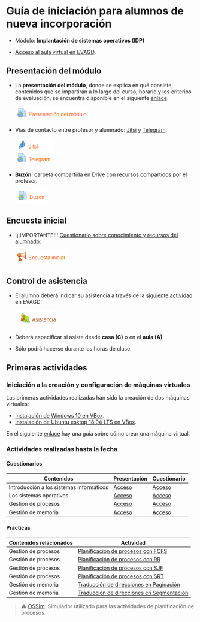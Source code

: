 # Guía de iniciación para alumnos de nueva incorporación

- Módulo: **Implantación de sistemas operativos (IDP)**

- [Acceso al aula virtual en EVAGD](https://www3.gobiernodecanarias.org/medusa/evagd/laguna/course/view.php?id=2568).

## Presentación del módulo

- La **presentación del módulo**, donde se explica en qué consiste, contenidos que se impartirán a lo largo del curso, horario y los criterios de evaluación,  se encuentra disponible en el siguiente [enlace](https://www3.gobiernodecanarias.org/medusa/evagd/laguna/mod/url/view.php?id=212626).

  ![image-20201008002458359](presentacion-modulo.png)

- Vías de contacto entre profesor y alumnado: [Jitsi](https://www3.gobiernodecanarias.org/medusa/evagd/laguna/mod/jitsi/view.php?id=270534) y [Telegram](https://www3.gobiernodecanarias.org/medusa/evagd/laguna/mod/url/view.php?id=278369):

  ![image-20201008002534727](vias-contacto.png)
  
- [**Buzón**](https://drive.google.com/drive/u/3/folders/1--QR-bKgQJ_R4Y_ETPSyXbGvBgt4DkXK): carpeta compartida en Drive con recursos compartidos por el profesor.

  ![image-20201021171515348](buzon.png)

## Encuesta inicial

- ¡¡¡IMPORTANTE!!! [Cuestionario sobre conocimiento y recursos del alumnado](https://www3.gobiernodecanarias.org/medusa/evagd/laguna/mod/feedback/view.php?id=278385):

  ![image-20201008002351383](encuesta-inicial.png)

## Control de asistencia

- El alumno deberá indicar su asistencia a través de la [siguiente actividad](https://www3.gobiernodecanarias.org/medusa/evagd/laguna/mod/attendance/view.php?id=280909) en EVAGD:

  ![](asistencia.png)

- Deberá especificar si asiste desde **casa (C)** o en el **aula (A)**.

- Sólo podrá hacerse durante las horas de clase.

## Primeras actividades

### Iniciación a la creación y configuración de máquinas virtuales

Las primeras actividades realizadas han sido la creación de dos máquinas virtuales:

- [Instalación de Windows 10 en VBox](https://www3.gobiernodecanarias.org/medusa/evagd/laguna/mod/assign/view.php?id=191923).
- [Instalación de Ubuntu esktop 18.04 LTS en VBox](https://www3.gobiernodecanarias.org/medusa/evagd/laguna/mod/assign/view.php?id=192230).

En el siguiente [enlace](https://asir-idp.github.io/virtualizacion/virtualbox/crear-maquina-virtual/) hay una guía sobre cómo crear una máquina virtual.

### Actividades realizadas hasta la fecha

#### Cuestionarios

| Contenidos                               | Presentación                                                 | Cuestionario                                                 |
| ---------------------------------------- | ------------------------------------------------------------ | ------------------------------------------------------------ |
| Introducción a los sistemas informáticos | [Acceso](https://www3.gobiernodecanarias.org/medusa/evagd/laguna/mod/url/view.php?id=194886) | [Acceso](https://www3.gobiernodecanarias.org/medusa/evagd/laguna/mod/quiz/view.php?id=193416) |
| Los sistemas operativos                  | [Acceso](https://www3.gobiernodecanarias.org/medusa/evagd/laguna/mod/url/view.php?id=195342) | [Acceso](https://www3.gobiernodecanarias.org/medusa/evagd/laguna/mod/quiz/view.php?id=193098) |
| Gestión de procesos                      | [Acceso](https://www3.gobiernodecanarias.org/medusa/evagd/laguna/mod/url/view.php?id=195343) | [Acceso](https://www3.gobiernodecanarias.org/medusa/evagd/laguna/mod/quiz/view.php?id=193837) |
| Gestión de memoria                       | [Acceso](https://www3.gobiernodecanarias.org/medusa/evagd/laguna/mod/url/view.php?id=194885) | [Acceso](https://www3.gobiernodecanarias.org/medusa/evagd/laguna/mod/quiz/view.php?id=194817) |

#### Prácticas

| Contenidos relacionados | Actividad                                                    |
| ----------------------- | ------------------------------------------------------------ |
| Gestión de procesos     | [Planificación de procesos con FCFS](https://www3.gobiernodecanarias.org/medusa/evagd/laguna/mod/quiz/view.php?id=194038) |
| Gestión de procesos     | [Planificación de procesos con RR](https://www3.gobiernodecanarias.org/medusa/evagd/laguna/mod/quiz/view.php?id=194040) |
| Gestión de procesos     | [Planificación de procesos con SJF](https://www3.gobiernodecanarias.org/medusa/evagd/laguna/mod/quiz/view.php?id=194039) |
| Gestión de procesos     | [Planificación de procesos con SRT](https://www3.gobiernodecanarias.org/medusa/evagd/laguna/mod/quiz/view.php?id=194039) |
| Gestión de memoria      | [Traducción de direcciones en Paginación](https://www3.gobiernodecanarias.org/medusa/evagd/laguna/mod/quiz/view.php?id=194815) |
| Gestión de memoria      | [Traducción de direcciones en Segmentación](https://www3.gobiernodecanarias.org/medusa/evagd/laguna/mod/quiz/view.php?id=194816) |

> :warning: [OSSim](https://www3.gobiernodecanarias.org/medusa/evagd/laguna/mod/url/view.php?id=218632): Simulador utilizado para las actividades de planificación de procesos